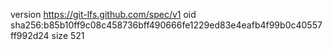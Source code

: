 version https://git-lfs.github.com/spec/v1
oid sha256:b85b10ff9c08c458736bff490666fe1229ed83e4eafb4f99b0c40557ff992d24
size 521
